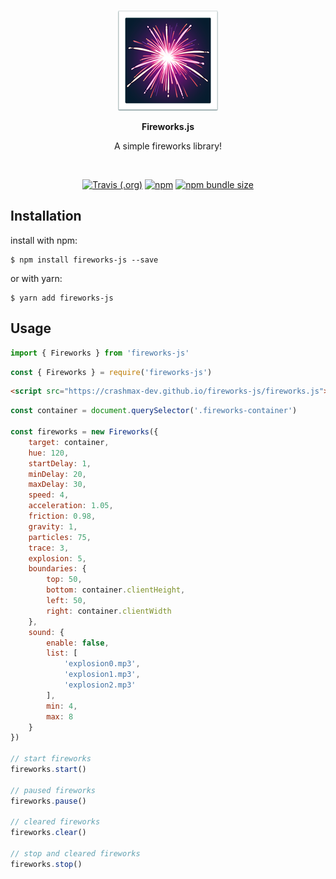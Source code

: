 <br/>
<p align="center">
    <img src="test/fireworks_emoji.png" />
</p>

<p align="center"><b>Fireworks.js</b></p>

<p align="center">
    A simple fireworks library!
</p>
<br/>

<p align="center">
    <a href="https://travis-ci.org/github/crashmax-dev/fireworks-js" target="_blank"><img alt="Travis (.org)" src="https://img.shields.io/travis/crashmax-dev/fireworks-js"></a>
    <a href="https://www.npmjs.com/package/fireworks-js" target="_blank"><img alt="npm" src="https://img.shields.io/npm/v/fireworks-js"></a>
    <a href="#"><img alt="npm bundle size" src="https://img.shields.io/bundlephobia/min/fireworks-js"></a>
</p>

## Installation

install with npm:

```
$ npm install fireworks-js --save
```

or with yarn:

```
$ yarn add fireworks-js
```

## Usage

```js
import { Fireworks } from 'fireworks-js'
```

```js
const { Fireworks } = require('fireworks-js')
```

```html
<script src="https://crashmax-dev.github.io/fireworks-js/fireworks.js"></script>
```

```js
const container = document.querySelector('.fireworks-container')

const fireworks = new Fireworks({
    target: container,
    hue: 120,
    startDelay: 1,
    minDelay: 20,
    maxDelay: 30,
    speed: 4,
    acceleration: 1.05,
    friction: 0.98,
    gravity: 1,
    particles: 75,
    trace: 3,
    explosion: 5,
    boundaries: {
        top: 50,
        bottom: container.clientHeight,
        left: 50,
        right: container.clientWidth
    },
    sound: {
        enable: false,
        list: [
            'explosion0.mp3',
            'explosion1.mp3',
            'explosion2.mp3'
        ],
        min: 4,
        max: 8
    }
})

// start fireworks
fireworks.start()

// paused fireworks
fireworks.pause()

// cleared fireworks
fireworks.clear()

// stop and cleared fireworks
fireworks.stop()
```
